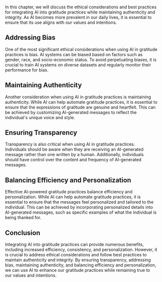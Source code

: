 
In this chapter, we will discuss the ethical considerations and best practices for integrating AI into gratitude practices while maintaining authenticity and integrity. As AI becomes more prevalent in our daily lives, it is essential to ensure that its use aligns with our values and intentions.

Addressing Bias
---------------

One of the most significant ethical considerations when using AI in gratitude practices is bias. AI systems can be biased based on factors such as gender, race, and socio-economic status. To avoid perpetuating biases, it is crucial to train AI systems on diverse datasets and regularly monitor their performance for bias.

Maintaining Authenticity
------------------------

Another consideration when using AI in gratitude practices is maintaining authenticity. While AI can help automate gratitude practices, it is essential to ensure that the expressions of gratitude are genuine and heartfelt. This can be achieved by customizing AI-generated messages to reflect the individual's unique voice and style.

Ensuring Transparency
---------------------

Transparency is also critical when using AI in gratitude practices. Individuals should be aware when they are receiving an AI-generated message rather than one written by a human. Additionally, individuals should have control over the content and frequency of AI-generated messages.

Balancing Efficiency and Personalization
----------------------------------------

Effective AI-powered gratitude practices balance efficiency and personalization. While AI can help automate gratitude practices, it is essential to ensure that the messages feel personalized and tailored to the individual. This can be achieved by incorporating personalized details into AI-generated messages, such as specific examples of what the individual is being thanked for.

Conclusion
----------

Integrating AI into gratitude practices can provide numerous benefits, including increased efficiency, consistency, and personalization. However, it is crucial to address ethical considerations and follow best practices to maintain authenticity and integrity. By ensuring transparency, addressing bias, maintaining authenticity, and balancing efficiency and personalization, we can use AI to enhance our gratitude practices while remaining true to our values and intentions.
